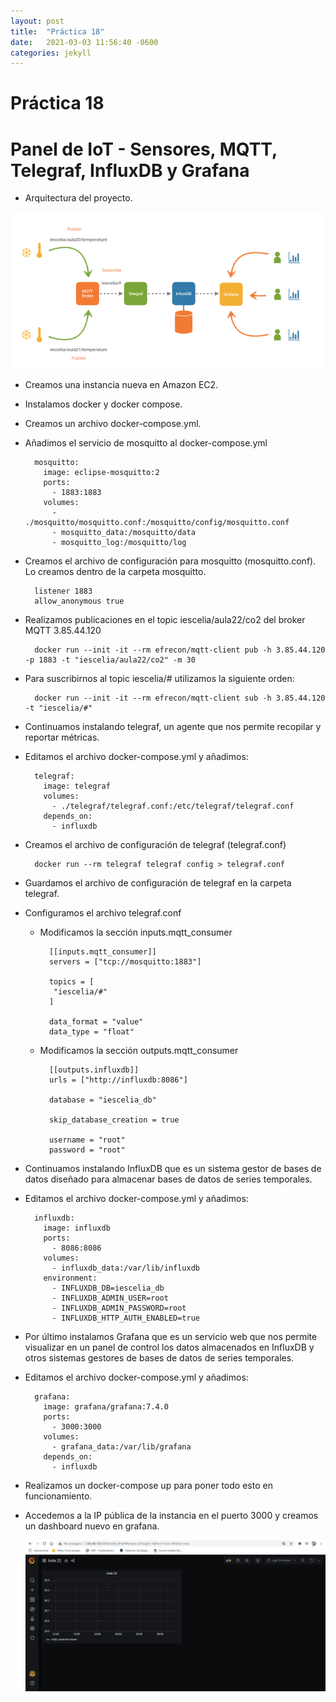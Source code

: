 ```yaml
---
layout: post
title:  "Práctica 18"
date:   2021-03-03 11:56:40 -0600
categories: jekyll 
---
```

# Práctica 18

# Panel de IoT - Sensores, MQTT, Telegraf, InfluxDB y Grafana

- Arquitectura del proyecto.

![](https://github.com/desigom/desigom.github.io/blob/main/images/arquitectura.png?raw=true)

- Creamos una instancia nueva en Amazon EC2.

- Instalamos docker y docker compose.

- Creamos un archivo docker-compose.yml.

- Añadimos el servicio de mosquitto al docker-compose.yml

        mosquitto: 
          image: eclipse-mosquitto:2 
          ports:
            - 1883:1883 
          volumes:
            -  ./mosquitto/mosquitto.conf:/mosquitto/config/mosquitto.conf 
            - mosquitto_data:/mosquitto/data 
            - mosquitto_log:/mosquitto/log

- Creamos el archivo de configuración para mosquitto (mosquitto.conf). Lo creamos dentro de la carpeta mosquitto.

        listener 1883 
        allow_anonymous true 

- Realizamos publicaciones en el topic iescelia/aula22/co2 del broker MQTT 3.85.44.120

        docker run --init -it --rm efrecon/mqtt-client pub -h 3.85.44.120 -p 1883 -t "iescelia/aula22/co2" -m 30

- Para suscribirnos al topic iescelia/# utilizamos la siguiente orden:

        docker run --init -it --rm efrecon/mqtt-client sub -h 3.85.44.120 -t "iescelia/#"

- Continuamos instalando telegraf, un agente que nos permite recopilar y reportar métricas.

- Editamos el archivo docker-compose.yml y añadimos:

        telegraf: 
          image: telegraf 
          volumes:
            - ./telegraf/telegraf.conf:/etc/telegraf/telegraf.conf 
          depends_on: 
            - influxdb

- Creamos el archivo de configuración de telegraf (telegraf.conf)

        docker run --rm telegraf telegraf config > telegraf.conf

- Guardamos el archivo de configuración de telegraf en la carpeta telegraf.

- Configuramos el archivo telegraf.conf

    - Modificamos la sección inputs.mqtt_consumer

            [[inputs.mqtt_consumer]]
            servers = ["tcp://mosquitto:1883"] 

            topics = [
             "iescelia/#" 
            ]

            data_format = "value" 
            data_type = "float"

    - Modificamos la sección outputs.mqtt_consumer

            [[outputs.influxdb]]
            urls = ["http://influxdb:8086"] 

            database = "iescelia_db" 

            skip_database_creation = true 

            username = "root" 
            password = "root"

- Continuamos instalando InfluxDB que es un sistema gestor de bases de datos diseñado para almacenar bases de datos de series temporales.

- Editamos el archivo docker-compose.yml y añadimos:

        influxdb: 
          image: influxdb 
          ports:
            - 8086:8086 
          volumes:
            - influxdb_data:/var/lib/influxdb 
          environment:
            - INFLUXDB_DB=iescelia_db 
            - INFLUXDB_ADMIN_USER=root 
            - INFLUXDB_ADMIN_PASSWORD=root 
            - INFLUXDB_HTTP_AUTH_ENABLED=true

- Por último instalamos Grafana que es un servicio web que nos permite visualizar en un panel de control los datos almacenados en InfluxDB y otros sistemas gestores de bases de datos de series temporales.

- Editamos el archivo docker-compose.yml y añadimos:

        grafana: 
          image: grafana/grafana:7.4.0 
          ports:
            - 3000:3000 
          volumes:
            - grafana_data:/var/lib/grafana 
          depends_on: 
            - influxdb

- Realizamos un docker-compose up para poner todo esto en funcionamiento.

- Accedemos a la IP pública de la instancia en el puerto 3000 y creamos un dashboard nuevo en grafana.


    ![](https://github.com/desigom/desigom.github.io/blob/main/images/dashboard.png?raw=true)
